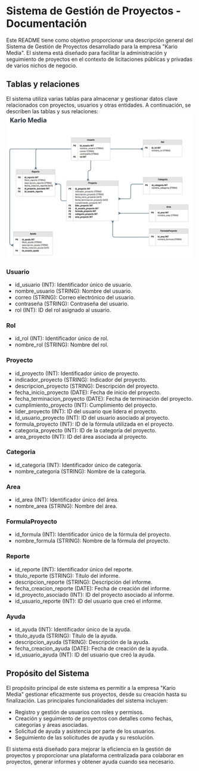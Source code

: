 # Sistema de Gestión de Proyectos - Documentación
Este README tiene como objetivo proporcionar una descripción general del Sistema de Gestión de Proyectos desarrollado para la empresa "Kario Media". El sistema está diseñado para facilitar la administración y seguimiento de proyectos en el contexto de licitaciones públicas y privadas de varios nichos de negocio.

## Tablas y relaciones
El sistema utiliza varias tablas para almacenar y gestionar datos clave relacionados con proyectos, usuarios y otras entidades. A continuación, se describen las tablas y sus relaciones:
![Diagrama relación](./img/diagrama-entidad-relacion-kario.png)

### Usuario
- id_usuario (INT): Identificador único de usuario.
- nombre_usuario (STRING): Nombre del usuario.
- correo (STRING): Correo electrónico del usuario.
- contraseña (STRING): Contraseña del usuario.
- rol (INT): ID del rol asignado al usuario.

### Rol
- id_rol (INT): Identificador único de rol.
- nombre_rol (STRING): Nombre del rol.

### Proyecto
- id_proyecto (INT): Identificador único de proyecto.
- indicador_proyecto (STRING): Indicador del proyecto.
- descripcion_proyecto (STRING): Descripción del proyecto.
- fecha_inicio_proyecto (DATE): Fecha de inicio del proyecto.
- fecha_terminacion_proyecto (DATE): Fecha de terminación del proyecto.
- cumplimiento_proyecto (INT): Cumplimiento del proyecto.
- lider_proyecto (INT): ID del usuario que lidera el proyecto.
- id_usuario_proyecto (INT): ID del usuario asociado al proyecto.
- formula_proyecto (INT): ID de la fórmula utilizada en el proyecto.
- categoria_proyecto (INT): ID de la categoría del proyecto.
- area_proyecto (INT): ID del área asociada al proyecto.

### Categoria
- id_categoria (INT): Identificador único de categoría.
- nombre_categoria (STRING): Nombre de la categoría.

### Area
- id_area (INT): Identificador único del área.
- nombre_area (STRING): Nombre del área.

### FormulaProyecto
- id_formula (INT): Identificador único de la fórmula del proyecto.
- nombre_formula (STRING): Nombre de la fórmula del proyecto.

### Reporte
- id_reporte (INT): Identificador único del reporte.
- titulo_reporte (STRING): Título del informe.
- descripcion_reporte (STRING): Descripción del informe.
- fecha_creacion_reporte (DATE): Fecha de creación del informe.
- id_proyecto_asociado (INT): ID del proyecto asociado al informe.
- id_usuario_reporte (INT): ID del usuario que creó el informe.

### Ayuda
- id_ayuda (INT): Identificador único de la ayuda.
- titulo_ayuda (STRING): Título de la ayuda.
- descripcion_ayuda (STRING): Descripción de la ayuda.
- fecha_creacion_ayuda (DATE): Fecha de creación de la ayuda.
- id_usuario_ayuda (INT): ID del usuario que creó la ayuda.

## Propósito del Sistema
El propósito principal de este sistema es permitir a la empresa "Kario Media" gestionar eficazmente sus proyectos, desde su creación hasta su finalización. Las principales funcionalidades del sistema incluyen:

- Registro y gestión de usuarios con roles y permisos.
- Creación y seguimiento de proyectos con detalles como fechas, categorías y áreas asociadas.
- Solicitud de ayuda y asistencia por parte de los usuarios.
- Seguimiento de las solicitudes de ayuda y su resolución.

El sistema está diseñado para mejorar la eficiencia en la gestión de proyectos y proporcionar una plataforma centralizada para colaborar en proyectos, generar informes y obtener ayuda cuando sea necesario.
